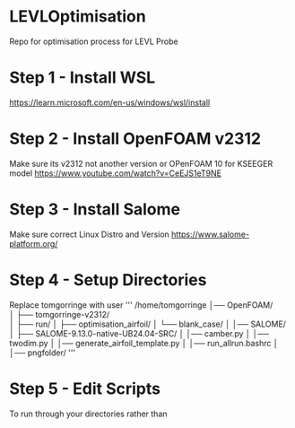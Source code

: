 # LEVLOptimisation
Repo for optimisation process for LEVL Probe

# Step 1 - Install WSL
https://learn.microsoft.com/en-us/windows/wsl/install

# Step 2 - Install OpenFOAM v2312
Make sure its v2312 not another version or OPenFOAM 10 for KSEEGER model
https://www.youtube.com/watch?v=CeEJS1eT9NE

# Step 3 - Install Salome
Make sure correct Linux Distro and Version
https://www.salome-platform.org/

# Step 4 - Setup Directories
Replace tomgorringe with user
'''
/home/tomgorringe
│── OpenFOAM/                
│   ├── tomgorringe-v2312/              
│       ├── run/
│           ├── optimisation_airfoil/
│               └── blank_case/
│
│── SALOME/       
│   ├── SALOME-9.13.0-native-UB24.04-SRC/
│
│── camber.py
│
│── twodim.py
│
│── generate_airfoil_template.py
│
│── run_allrun.bashrc
│
│── pngfolder/
'''

# Step 5 - Edit Scripts
To run through your directories rather than
